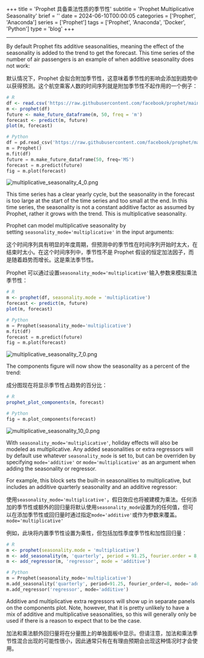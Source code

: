 +++
title = 'Prophet 具备乘法性质的季节性'
subtitle = 'Prophet Multiplicative Seasonality'
brief = ''
date = 2024-06-10T00:00:05
categories = ['Prophet', 'Anaconda']
series = ['Prophet']
tags = ['Prophet', 'Anaconda', 'Docker', 'Python']
type = 'blog'
+++

- - -

By default Prophet fits additive seasonalities, meaning the effect of the seasonality is added to the trend to get the forecast. This time series of the number of air passengers is an example of when additive seasonality does not work:

默认情况下，Prophet 会拟合附加季节性，这意味着季节性的影响会添加到趋势中以获得预测。这个航空乘客人数的时间序列就是附加季节性不起作用的一个例子：

```r
# R
df <- read.csv('https://raw.githubusercontent.com/facebook/prophet/main/examples/example_air_passengers.csv')
m <- prophet(df)
future <- make_future_dataframe(m, 50, freq = 'm')
forecast <- predict(m, future)
plot(m, forecast)
```

```python
# Python
df = pd.read_csv('https://raw.githubusercontent.com/facebook/prophet/main/examples/example_air_passengers.csv')
m = Prophet()
m.fit(df)
future = m.make_future_dataframe(50, freq='MS')
forecast = m.predict(future)
fig = m.plot(forecast)
```

![multiplicative_seasonality_4_0.png](../multiplicative_seasonality_4_0.png)

This time series has a clear yearly cycle, but the seasonality in the forecast is too large at the start of the time series and too small at the end. In this time series, the seasonality is not a constant additive factor as assumed by Prophet, rather it grows with the trend. This is multiplicative seasonality.

Prophet can model multiplicative seasonality by setting `seasonality_mode='multiplicative'` in the input arguments:

这个时间序列具有明显的年度周期，但预测中的季节性在时间序列开始时太大，在结束时太小。在这个时间序列中，季节性不是 Prophet 假设的恒定加法因子，而是随着趋势而增长。这是乘法季节性。

Prophet 可以通过设置`seasonality_mode='multiplicative'`输入参数来模拟乘法季节性：

```r
# R
m <- prophet(df, seasonality.mode = 'multiplicative')
forecast <- predict(m, future)
plot(m, forecast)
```

```python
# Python
m = Prophet(seasonality_mode='multiplicative')
m.fit(df)
forecast = m.predict(future)
fig = m.plot(forecast)
```

![multiplicative_seasonality_7_0.png](../multiplicative_seasonality_7_0.png)

The components figure will now show the seasonality as a percent of the trend:

成分图现在将显示季节性占趋势的百分比：

```r
# R
prophet_plot_components(m, forecast)
```

```python
# Python
fig = m.plot_components(forecast)
```

![multiplicative_seasonality_10_0.png](../multiplicative_seasonality_10_0.png)

With `seasonality_mode='multiplicative'`, holiday effects will also be modeled as multiplicative. Any added seasonalities or extra regressors will by default use whatever `seasonality_mode` is set to, but can be overriden by specifying `mode='additive'` or `mode='multiplicative'` as an argument when adding the seasonality or regressor.

For example, this block sets the built-in seasonalities to multiplicative, but includes an additive quarterly seasonality and an additive regressor:

使用`seasonality_mode='multiplicative'`，假日效应也将被建模为乘法。任何添加的季节性或额外的回归量将默认使用`seasonality_mode`设置为的任何值，但可以在添加季节性或回归量时通过指定`mode='additive'`或作为参数来覆盖。`mode='multiplicative'`

例如，此块将内置季节性设置为乘性，但包括加性季度季节性和加性回归量：

```r
# R
m <- prophet(seasonality.mode = 'multiplicative')
m <- add_seasonality(m, 'quarterly', period = 91.25, fourier.order = 8, mode = 'additive')
m <- add_regressor(m, 'regressor', mode = 'additive')
```

```python
# Python
m = Prophet(seasonality_mode='multiplicative')
m.add_seasonality('quarterly', period=91.25, fourier_order=8, mode='additive')
m.add_regressor('regressor', mode='additive')
```

Additive and multiplicative extra regressors will show up in separate panels on the components plot. Note, however, that it is pretty unlikely to have a mix of additive and multiplicative seasonalities, so this will generally only be used if there is a reason to expect that to be the case.

加法和乘法额外回归量将在分量图上的单独面板中显示。但请注意，加法和乘法季节性混合出现的可能性很小，因此通常只有在有理由预期会出现这种情况时才会使用。